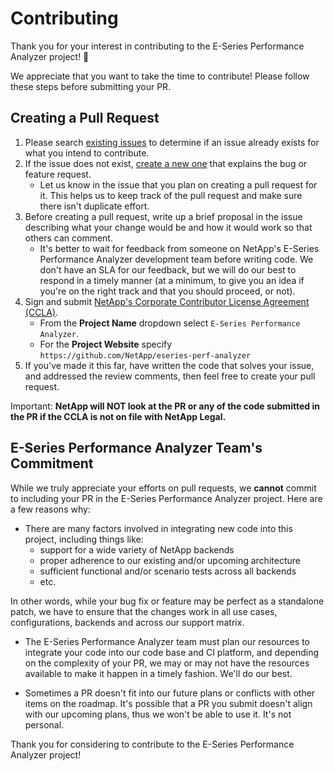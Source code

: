 # Contributing

Thank you  for your interest in contributing to the E-Series Performance Analyzer project! 🎉

We appreciate that you want to take the time to contribute! Please follow these steps before submitting your PR.

## Creating a Pull Request

1. Please search [existing issues](https://github.com/NetApp/eseries-perf-analyzer/issues) to determine if an issue already exists for what you intend to contribute.
2. If the issue does not exist, [create a new one](https://github.com/NetApp/eseries-perf-analyzer/issues/new) that explains the bug or feature request.
   * Let us know in the issue that you plan on creating a pull request for it. This helps us to keep track of the pull request and make sure there isn't duplicate effort.
3. Before creating a pull request, write up a brief proposal in the issue describing what your change would be and how it would work so that others can comment.
   * It's better to wait for feedback from someone on NetApp's E-Series Performance Analyzer development team before writing code. We don't have an SLA for our feedback, but we will do our best to respond in a timely manner (at a minimum, to give you an idea if you're on the right track and that you should proceed, or not).
4. Sign and submit [NetApp's Corporate Contributor License Agreement (CCLA)](https://netapp.tap.thinksmart.com/prod/Portal/ShowWorkFlow/AnonymousEmbed/3d2f3aa5-9161-4970-997d-e482b0b033fa).
   * From the **Project Name** dropdown select `E-Series Performance Analyzer`.
   * For the **Project Website** specify `https://github.com/NetApp/eseries-perf-analyzer`
5. If you've made it this far, have written the code that solves your issue, and addressed the review comments, then feel free to create your pull request.

Important: **NetApp will NOT look at the PR or any of the code submitted in the PR if the CCLA is not on file with NetApp Legal.**

## E-Series Performance Analyzer Team's Commitment

While we truly appreciate your efforts on pull requests, we **cannot** commit to including your PR in the E-Series Performance Analyzer project. Here are a few reasons why:

* There are many factors involved in integrating new code into this project, including things like:
  * support for a wide variety of NetApp backends
  * proper adherence to our existing and/or upcoming architecture
  * sufficient functional and/or scenario tests across all backends
  * etc.

In other words, while your bug fix or feature may be perfect as a standalone patch, we have to ensure that the changes work in all use cases, configurations, backends and across our support matrix.

* The E-Series Performance Analyzer team must plan our resources to integrate your code into our code base and CI platform, and depending on the complexity of your PR, we may or may not have the resources available to make it happen in a timely fashion. We'll do our best.

* Sometimes a PR doesn't fit into our future plans or conflicts with other items on the roadmap. It's possible that a PR you submit doesn't align with our upcoming plans, thus we won't be able to use it. It's not personal.

Thank you for considering to contribute to the E-Series Performance Analyzer project!
